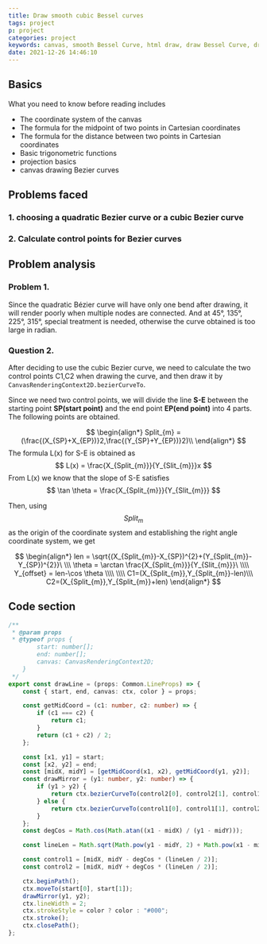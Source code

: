 ```yaml
---
title: Draw smooth cubic Bessel curves
tags: project
p: project
categories: project
keywords: canvas, smooth Bessel Curve, html draw, draw Bessel Curve, draw curve
date: 2021-12-26 14:46:10
---
```



## Basics

What you need to know before reading includes

+ The coordinate system of the canvas
+ The formula for the midpoint of two points in Cartesian coordinates
+ The formula for the distance between two points in Cartesian coordinates
+ Basic trigonometric functions
+ projection basics
+ canvas drawing Bezier curves

## Problems faced
### 1. choosing a quadratic Bezier curve or a cubic Bezier curve

### 2. Calculate control points for Bezier curves

## Problem analysis

### Problem 1.

Since the quadratic Bézier curve will have only one bend after drawing, it will render poorly when multiple nodes are connected. And at 45°, 135°, 225°, 315°, special treatment is needed, otherwise the curve obtained is too large in radian.

### Question 2.

After deciding to use the cubic Bezier curve, we need to calculate the two control points C1,C2 when drawing the curve, and then draw it by `CanvasRenderingContext2D.bezierCurveTo`.

Since we need two control points, we will divide the line **S-E** between the starting point **SP(start point)** and the end point **EP(end point)** into 4 parts. The following points are obtained.

$$
\begin{align*}
Split_{m} = (\frac{(X_{SP}+X_{EP})}2,\frac{(Y_{SP}+Y_{EP})}2)\\
\end{align*}
$$
The formula L(x) for S-E is obtained as
$$
L(x) = \frac{X_{Split_{m}}}{Y_{Slit_{m}}}x
$$
From L(x) we know that the slope of S-E satisfies
$$
\tan \theta = \frac{X_{Split_{m}}}{Y_{Slit_{m}}}
$$

Then, using $$Split_{m}$$ as the origin of the coordinate system and establishing the right angle coordinate system, we get

$$
\begin{align*}
len = \sqrt{(X_{Split_{m}}-X_{SP})^{2}+(Y_{Split_{m}}-Y_{SP})^{2}}\
\\\
\theta = \arctan \frac{X_{Split_{m}}}{Y_{Slit_{m}}}\
\\\\
Y_{offset} = len-\cos \theta \\\\
\\\\
C1=(X_{Split_{m}},Y_{Split_{m}}-len)\\\
C2=(X_{Split_{m}},Y_{Split_{m}}+len)
\end{align*}
$$

## Code section

``` typescript
/**
 * @param props 
 * @typeof props {
		start: number[];
		end: number[];
		canvas: CanvasRenderingContext2D;
	}
 */
export const drawLine = (props: Common.LineProps) => {
	const { start, end, canvas: ctx, color } = props;

	const getMidCoord = (c1: number, c2: number) => {
		if (c1 === c2) {
			return c1;
		}
		return (c1 + c2) / 2;
	};

	const [x1, y1] = start;
	const [x2, y2] = end;
	const [midX, midY] = [getMidCoord(x1, x2), getMidCoord(y1, y2)];
	const drawMirror = (y1: number, y2: number) => {
		if (y1 > y2) {
			return ctx.bezierCurveTo(control2[0], control2[1], control1[0], control1[1], end[0], end[1]);
		} else {
			return ctx.bezierCurveTo(control1[0], control1[1], control2[0], control2[1], end[0], end[1]);
		}
	};
	const degCos = Math.cos(Math.atan((x1 - midX) / (y1 - midY)));

	const lineLen = Math.sqrt(Math.pow(y1 - midY, 2) + Math.pow(x1 - midX, 2)) * 2;

	const control1 = [midX, midY - degCos * (lineLen / 2)];
	const control2 = [midX, midY + degCos * (lineLen / 2)];

	ctx.beginPath();
	ctx.moveTo(start[0], start[1]);
	drawMirror(y1, y2);
	ctx.lineWidth = 2;
	ctx.strokeStyle = color ? color : "#000";
	ctx.stroke();
	ctx.closePath();
};

```